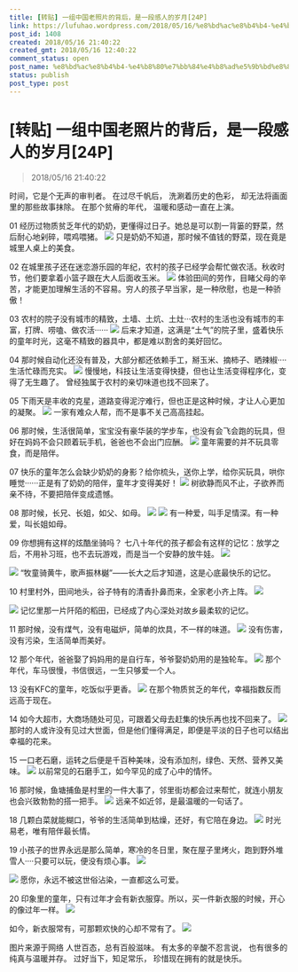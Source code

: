 ```yaml
---
title: [转贴] 一组中国老照片的背后，是一段感人的岁月[24P]
link: https://lufuhao.wordpress.com/2018/05/16/%e8%bd%ac%e8%b4%b4-%e4%b8%80%e7%bb%84%e4%b8%ad%e5%9b%bd%e8%80%81%e7%85%a7%e7%89%87%e7%9a%84%e8%83%8c%e5%90%8e%ef%bc%8c%e6%98%af%e4%b8%80%e6%ae%b5%e6%84%9f%e4%ba%ba%e7%9a%84%e5%b2%81%e6%9c%8824p/
post_id: 1408
created: 2018/05/16 21:40:22
created_gmt: 2018/05/16 12:40:22
comment_status: open
post_name: %e8%bd%ac%e8%b4%b4-%e4%b8%80%e7%bb%84%e4%b8%ad%e5%9b%bd%e8%80%81%e7%85%a7%e7%89%87%e7%9a%84%e8%83%8c%e5%90%8e%ef%bc%8c%e6%98%af%e4%b8%80%e6%ae%b5%e6%84%9f%e4%ba%ba%e7%9a%84%e5%b2%81%e6%9c%8824p
status: publish
post_type: post
---
```


# [转贴] 一组中国老照片的背后，是一段感人的岁月[24P]

> 2018/05/16 21:40:22

时间，它是个无声的审判者。
在过尽千帆后，
洗涮着历史的色彩，
却无法将画面里的那些故事抹除。
在那个贫瘠的年代，
温暖和感动一直在上演。

01 经历过物质贫乏年代的奶奶，更懂得过日子。她总是可以割一背篓的野菜，然后耐心地剁碎，喂鸡喂猪。
![](/assets/images/20180516-214022-0001.jpg)
只是奶奶不知道，那时候不值钱的野菜，现在竟是城里人桌上的美食。

02 在城里孩子还在迷恋游乐园的年纪，农村的孩子已经学会帮忙做农活。秋收时节，他们要拿着小篮子跟在大人后面收玉米。
![](/assets/images/20180516-214022-0002.jpg)
体验田间的劳作，目睹父母的辛苦，才能更加理解生活的不容易。穷人的孩子早当家，是一种欣慰，也是一种骄傲！

03 农村的院子没有城市的精致，土墙、土炕、土灶···农村的生活也没有城市的丰富，打牌、唠嗑、做农活······
![](/assets/images/20180516-214022-0003.jpg)
后来才知道，这满是“土气”的院子里，盛着快乐的童年时光，这毫不精致的器具中，都是难以割舍的美好回忆。

04 那时候自动化还没有普及，大部分都还依赖手工，掰玉米、摘柿子、晒辣椒····生活忙碌而充实。
![](/assets/images/20180516-214022-0004.jpg)
慢慢地，科技让生活变得快捷，但也让生活变得程序化，变得了无生趣了。
曾经独属于农村的亲切味道也找不回来了。

05 下雨天是丰收的克星，道路变得泥泞难行，但也正是这种时候，才让人心更加的凝聚。
![](/assets/images/20180516-214022-0005.jpg)
一家有难众人帮，而不是事不关己高高挂起。

06 那时候，生活很简单，宝宝没有豪华装的学步车，也没有会飞会跑的玩具，但好在妈妈不会只顾着玩手机，爸爸也不会出门应酬。
![](/assets/images/20180516-214022-0006.jpg)
童年需要的并不玩具零食，而是陪伴。

07 快乐的童年怎么会缺少奶奶的身影？给你梳头，送你上学，给你买玩具，哄你睡觉······正是有了奶奶的陪伴，童年才变得美好！
![](/assets/images/20180516-214022-0007.jpg)
树欲静而风不止，子欲养而亲不待，不要把陪伴变成遗憾。

08 那时候，长兄、长姐，如父、如母。
![](/assets/images/20180516-214022-0008.jpg)
![](/assets/images/20180516-214022-0009.jpg)
有一种爱，叫手足情深。有一种爱，叫长姐如母。

09 你想拥有这样的炫酷坐骑吗？
七八十年代的孩子都会有这样的记忆：放学之后，不用补习班，也不去玩游戏，而是当一个安静的放牛娃。
![](/assets/images/20180516-214022-0010.jpg)

![](/assets/images/20180516-214022-0011.jpg)
“牧童骑黄牛，歌声振林樾”——长大之后才知道，这是心底最快乐的记忆。


10 村里村外，田间地头，谷子特有的清香扑鼻而来，全家老小齐上阵。
![](/assets/images/20180516-214022-0012.jpg)

![](/assets/images/20180516-214022-0013.jpg)
记忆里那一片阡陌的稻田，已经成了内心深处对故乡最柔软的记忆。

11 那时候，没有煤气，没有电磁炉，简单的炊具，不一样的味道。
![](/assets/images/20180516-214022-0014.jpg)
没有伤害，没有污染，生活简单而美好。

12 那个年代，爸爸娶了妈妈用的是自行车，爷爷娶奶奶用的是独轮车。
![](/assets/images/20180516-214022-0015.jpg)
那个年代，车马很慢，书信很远，一生只够爱一个人。

13 没有KFC的童年，吃饭似乎更香。
![](/assets/images/20180516-214022-0016.jpg)
在那个物质贫乏的年代，幸福指数反而远高于现在。

14 如今大超市，大商场随处可见，可跟着父母去赶集的快乐再也找不回来了。
![](/assets/images/20180516-214022-0017.jpg)
那时的人或许没有见过大世面，但是他们懂得满足，即便是平淡的日子也可以结出幸福的花来。

15 一口老石磨，运转之后便是千百种美味，没有添加剂，绿色、天然、营养又美味。
![](/assets/images/20180516-214022-0018.jpg)
以前常见的石磨手工，如今罕见的成了心中的情怀。

16 那时候，鱼塘捕鱼是村里的一件大事了，邻里街坊都会过来帮忙，就连小朋友也会兴致勃勃的搭一把手。
![](/assets/images/20180516-214022-0019.jpg)
远亲不如近邻，是最温暖的一句话了。

18 几颗白菜就能糊口，爷爷的生活简单到枯燥，还好，有它陪在身边。
![](/assets/images/20180516-214022-0020.jpg)
时光易老，唯有陪伴最长情。

19 小孩子的世界永远是那么简单，寒冷的冬日里，聚在屋子里烤火，跑到野外堆雪人····只要可以玩，便没有烦心事。
![](/assets/images/20180516-214022-0021.jpg)

![](/assets/images/20180516-214022-0022.jpg)
愿你，永远不被这世俗沾染，一直都这么可爱。

20 印象里的童年，只有过年才会有新衣服穿。所以，买一件新衣服的时候，开心的像过年一样。
![](/assets/images/20180516-214022-0023.jpg)

如今，新衣服常有，可那颗欢快的心却不常有了。
![](/assets/images/20180516-214022-0024.jpg)

图片来源于网络
人世百态，总有百般滋味。
有太多的辛酸不忍言说，
也有很多的纯真与温暖并存。
过好当下，知足常乐，
珍惜现在拥有的就是快乐。








